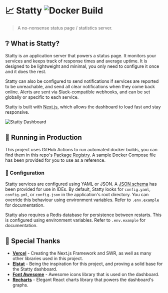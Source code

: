 # 📈 Statty ![Docker Build](https://github.com/lolPants/statty/workflows/Docker%20Build/badge.svg)

> A no-nonsense status page / statistics server.

## ❔ What is Statty?
Statty is an application server that powers a status page. It monitors your services and keeps track of response times and average uptime. It is designed to be lightweight and minimal, you only need to configure it once and it does the rest.

Statty can also be configured to send notifications if services are reported to be unreachable, and send all clear notifications when they come back online. Alerts are sent via Slack-compatible webhooks, and can be set globally or specific to each service.

Statty is built with [Next.js](https://github.com/vercel/next.js), which allows the dashboard to load fast and stay responsive.

![Statty Dashboard](https://raw.githubusercontent.com/lolPants/statty/master/assets/demo.png)

## 🚀 Running in Production
This project uses GitHub Actions to run automated docker builds, you can find them in this repo's [Package Registry](https://github.com/lolPants/statty/packages). A sample Docker Compose file has been provided for you to use as a reference.

### 📝 Configuration
Statty services are configured using YAML or JSON. A [JSON schema](https://raw.githubusercontent.com/lolPants/statty/master/assets/config.schema.json) has been provided for use in IDEs. By default, Statty looks for `config.yaml`, `config.yml`, or `config.json` in the application's root directory. You can override this behaviour using environment variables. Refer to `.env.example` for documentation.

Statty also requires a Redis database for persistence between restarts. This is configured using environment variables. Refer to `.env.example` for documentation.

## 💖 Special Thanks
* **[Vercel](https://github.com/vercel)** - Creating the Next.js Framework and SWR, as well as many other libraries used in this project.
* **[Elstat](https://gitdab.com/ashie/elstat)** - Being the inspiration for this project, and proving a solid base for the Statty dashboard.
* **[Font Awesome](https://fontawesome.com/)** - Awesome icons library that is used on the dashboard.
* **[Recharts](https://recharts.org/en-US/)** - Elegant React charts library that powers the dashboard's graphs.
